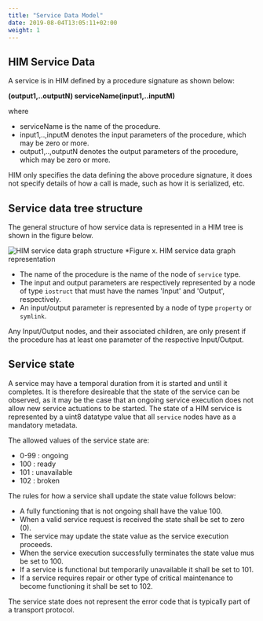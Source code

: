 ```yaml
---
title: "Service Data Model"
date: 2019-08-04T13:05:11+02:00
weight: 1
---
```


## HIM Service Data
A service is in HIM defined by a procedure signature as shown below:

**(output1,..outputN) serviceName(input1,..inputM)**

where
- serviceName is the name of the procedure.
- input1,..,inputM denotes the input parameters of the procedure, which may be zero or more.
- output1,..,outputN denotes the output parameters of the procedure, which may be zero or more.

HIM only specifies the data defining the above procedure signature, it does not specify details of how a call is made, such as how it is serialized, etc.

## Service data tree structure

The general structure of how service data is represented in a HIM tree is shown in the figure below.

![HIM service data graph structure](/hierarchical_information_model/images/service_graph_representation.png?width=50pc)
*Figure x. HIM service data graph representation

- The name of the procedure is the name of the node of `service` type.
- The input and output parameters are respectively represented by a  node of type `iostruct` that must have the names 'Input' and 'Output', respectively.
- An input/output parameter is represented by a node of type `property` or `symlink`.

Any Input/Output nodes, and their associated children, are only present if the procedure has at least one parameter of the respective Input/Output.

## Service state

A service may have a temporal duration from it is started and until it completes.
It is therefore desireable that the state of the service can be observed,
as it may be the case that an ongoing service execution does not allow new service actuations to be started.
The state of a HIM service is represented by a uint8 datatype value that all `service` nodes have as a mandatory metadata.

The allowed values of the service state are:
- 0-99 : ongoing
- 100 : ready
- 101 : unavailable
- 102 : broken

The rules for how a service shall update the state value follows below:

- A fully functioning that is not ongoing shall have the value 100.
- When a valid service request is received the state shall be set to zero (0).
- The service may update the state value as the service execution proceeds.
- When the service execution successfully terminates the state value mus be set to 100.
- If a service is functional but temporarily unavailable it shall be set to 101.
- If a service requires repair or other type of critical maintenance to become functioning it shall be set to 102.

The service state does not represent the error code that is typically part of a transport protocol.
